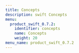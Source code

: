 ```yaml
---
title: Concepts
description: swift Concepts
menu:
  product_swift_0.7.2:
    identifier: concepts
    name: Concepts
    weight: 20
menu_name: product_swift_0.7.2
---
```


